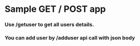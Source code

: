 # Sample GET / POST app 

### Use /getuser to get all users details.


### You can add user by /adduser api call with json body

